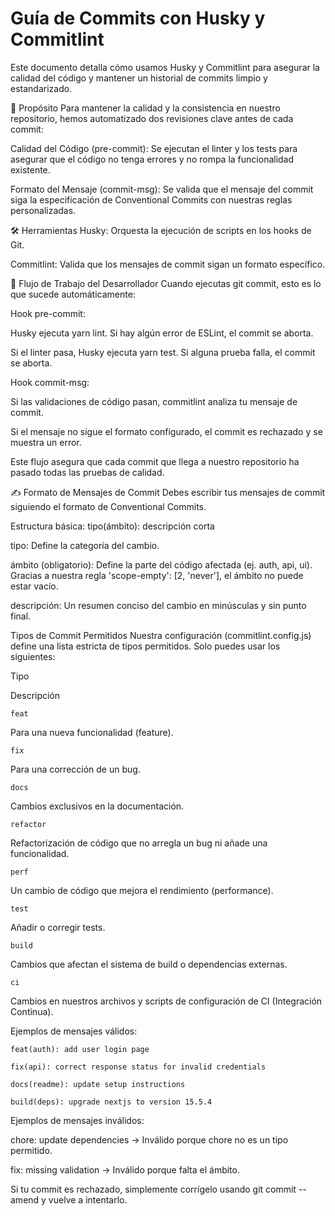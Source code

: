 # Guía de Commits con Husky y Commitlint

Este documento detalla cómo usamos Husky y Commitlint para asegurar la calidad del código y mantener un historial de commits limpio y estandarizado.

📜 Propósito
Para mantener la calidad y la consistencia en nuestro repositorio, hemos automatizado dos revisiones clave antes de cada commit:

Calidad del Código (pre-commit): Se ejecutan el linter y los tests para asegurar que el código no tenga errores y no rompa la funcionalidad existente.

Formato del Mensaje (commit-msg): Se valida que el mensaje del commit siga la especificación de Conventional Commits con nuestras reglas personalizadas.

🛠️ Herramientas
Husky: Orquesta la ejecución de scripts en los hooks de Git.

Commitlint: Valida que los mensajes de commit sigan un formato específico.

🔄 Flujo de Trabajo del Desarrollador
Cuando ejecutas git commit, esto es lo que sucede automáticamente:

Hook pre-commit:

Husky ejecuta yarn lint. Si hay algún error de ESLint, el commit se aborta.

Si el linter pasa, Husky ejecuta yarn test. Si alguna prueba falla, el commit se aborta.

Hook commit-msg:

Si las validaciones de código pasan, commitlint analiza tu mensaje de commit.

Si el mensaje no sigue el formato configurado, el commit es rechazado y se muestra un error.

Este flujo asegura que cada commit que llega a nuestro repositorio ha pasado todas las pruebas de calidad.

✍️ Formato de Mensajes de Commit
Debes escribir tus mensajes de commit siguiendo el formato de Conventional Commits.

Estructura básica: tipo(ámbito): descripción corta

tipo: Define la categoría del cambio.

ámbito (obligatorio): Define la parte del código afectada (ej. auth, api, ui). Gracias a nuestra regla 'scope-empty': [2, 'never'], el ámbito no puede estar vacío.

descripción: Un resumen conciso del cambio en minúsculas y sin punto final.

Tipos de Commit Permitidos
Nuestra configuración (commitlint.config.js) define una lista estricta de tipos permitidos. Solo puedes usar los siguientes:

Tipo

Descripción

`feat`

Para una nueva funcionalidad (feature).

`fix`

Para una corrección de un bug.

`docs`

Cambios exclusivos en la documentación.

`refactor`

Refactorización de código que no arregla un bug ni añade una funcionalidad.

`perf`

Un cambio de código que mejora el rendimiento (performance).

`test`

Añadir o corregir tests.

`build`

Cambios que afectan el sistema de build o dependencias externas.

`ci`

Cambios en nuestros archivos y scripts de configuración de CI (Integración Continua).

Ejemplos de mensajes válidos:

`feat(auth): add user login page`

`fix(api): correct response status for invalid credentials`

`docs(readme): update setup instructions`

`build(deps): upgrade nextjs to version 15.5.4`

Ejemplos de mensajes inválidos:

chore: update dependencies -> Inválido porque chore no es un tipo permitido.

fix: missing validation -> Inválido porque falta el ámbito.

Si tu commit es rechazado, simplemente corrígelo usando git commit --amend y vuelve a intentarlo.
